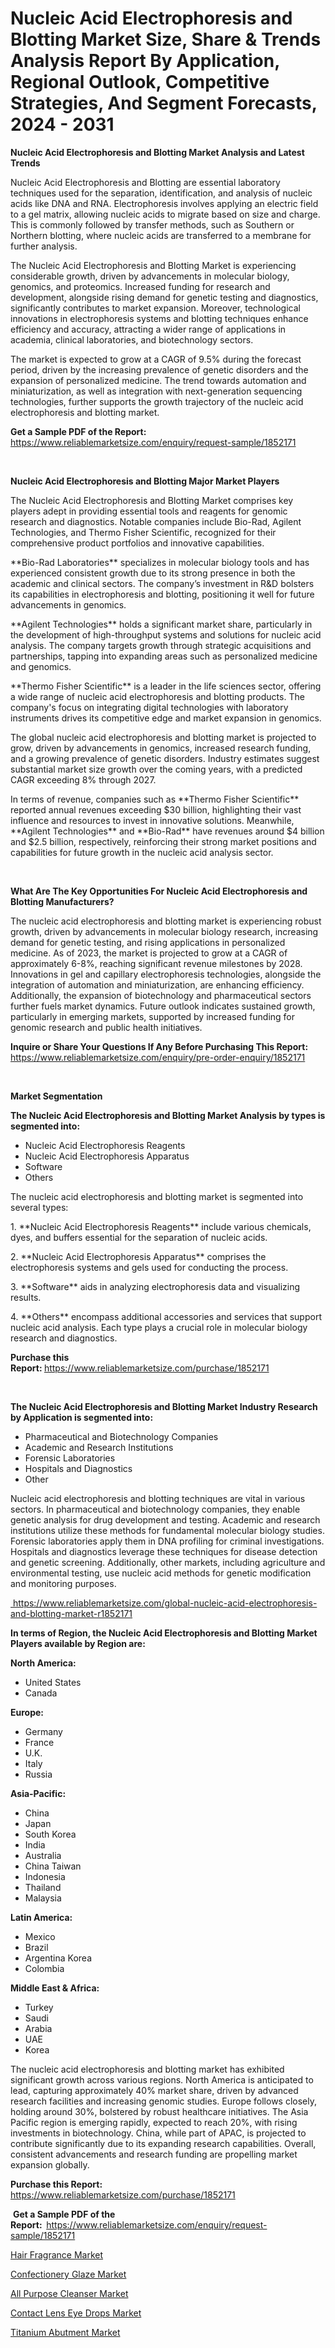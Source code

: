 <p><h1>Nucleic Acid Electrophoresis and Blotting Market Size, Share & Trends Analysis Report By Application, Regional Outlook, Competitive Strategies, And Segment Forecasts, 2024 - 2031</h1></p><p><strong>Nucleic Acid Electrophoresis and Blotting Market Analysis and Latest Trends</strong></p>
<p><p>Nucleic Acid Electrophoresis and Blotting are essential laboratory techniques used for the separation, identification, and analysis of nucleic acids like DNA and RNA. Electrophoresis involves applying an electric field to a gel matrix, allowing nucleic acids to migrate based on size and charge. This is commonly followed by transfer methods, such as Southern or Northern blotting, where nucleic acids are transferred to a membrane for further analysis.</p><p>The Nucleic Acid Electrophoresis and Blotting Market is experiencing considerable growth, driven by advancements in molecular biology, genomics, and proteomics. Increased funding for research and development, alongside rising demand for genetic testing and diagnostics, significantly contributes to market expansion. Moreover, technological innovations in electrophoresis systems and blotting techniques enhance efficiency and accuracy, attracting a wider range of applications in academia, clinical laboratories, and biotechnology sectors.</p><p>The market is expected to grow at a CAGR of 9.5% during the forecast period, driven by the increasing prevalence of genetic disorders and the expansion of personalized medicine. The trend towards automation and miniaturization, as well as integration with next-generation sequencing technologies, further supports the growth trajectory of the nucleic acid electrophoresis and blotting market.</p></p>
<p><strong>Get a Sample PDF of the Report:&nbsp;</strong> <a href="https://www.reliablemarketsize.com/enquiry/request-sample/1852171?utm_campaign=1590&utm_medium=2&utm_source=Github&utm_content=ia&utm_term=18102024&utm_id=nucleic-acid-electrophoresis-and-blotting">https://www.reliablemarketsize.com/enquiry/request-sample/1852171</a></p>
<p>&nbsp;</p>
<p><strong>Nucleic Acid Electrophoresis and Blotting Major Market Players</strong></p>
<p><p>The Nucleic Acid Electrophoresis and Blotting Market comprises key players adept in providing essential tools and reagents for genomic research and diagnostics. Notable companies include Bio-Rad, Agilent Technologies, and Thermo Fisher Scientific, recognized for their comprehensive product portfolios and innovative capabilities.</p><p>**Bio-Rad Laboratories** specializes in molecular biology tools and has experienced consistent growth due to its strong presence in both the academic and clinical sectors. The company’s investment in R&D bolsters its capabilities in electrophoresis and blotting, positioning it well for future advancements in genomics. </p><p>**Agilent Technologies** holds a significant market share, particularly in the development of high-throughput systems and solutions for nucleic acid analysis. The company targets growth through strategic acquisitions and partnerships, tapping into expanding areas such as personalized medicine and genomics.</p><p>**Thermo Fisher Scientific** is a leader in the life sciences sector, offering a wide range of nucleic acid electrophoresis and blotting products. The company's focus on integrating digital technologies with laboratory instruments drives its competitive edge and market expansion in genomics.</p><p>The global nucleic acid electrophoresis and blotting market is projected to grow, driven by advancements in genomics, increased research funding, and a growing prevalence of genetic disorders. Industry estimates suggest substantial market size growth over the coming years, with a predicted CAGR exceeding 8% through 2027.</p><p>In terms of revenue, companies such as **Thermo Fisher Scientific** reported annual revenues exceeding $30 billion, highlighting their vast influence and resources to invest in innovative solutions. Meanwhile, **Agilent Technologies** and **Bio-Rad** have revenues around $4 billion and $2.5 billion, respectively, reinforcing their strong market positions and capabilities for future growth in the nucleic acid analysis sector.</p></p>
<p>&nbsp;</p>
<p><strong>What Are The Key Opportunities For Nucleic Acid Electrophoresis and Blotting Manufacturers?</strong></p>
<p><p>The nucleic acid electrophoresis and blotting market is experiencing robust growth, driven by advancements in molecular biology research, increasing demand for genetic testing, and rising applications in personalized medicine. As of 2023, the market is projected to grow at a CAGR of approximately 6-8%, reaching significant revenue milestones by 2028. Innovations in gel and capillary electrophoresis technologies, alongside the integration of automation and miniaturization, are enhancing efficiency. Additionally, the expansion of biotechnology and pharmaceutical sectors further fuels market dynamics. Future outlook indicates sustained growth, particularly in emerging markets, supported by increased funding for genomic research and public health initiatives.</p></p>
<p><strong>Inquire or Share Your Questions If Any Before Purchasing This Report:</strong> <a href="https://www.reliablemarketsize.com/enquiry/pre-order-enquiry/1852171?utm_campaign=1590&utm_medium=2&utm_source=Github&utm_content=ia&utm_term=18102024&utm_id=nucleic-acid-electrophoresis-and-blotting">https://www.reliablemarketsize.com/enquiry/pre-order-enquiry/1852171</a></p>
<p>&nbsp;</p>
<p><strong>Market Segmentation</strong></p>
<p><strong>The Nucleic Acid Electrophoresis and Blotting Market Analysis by types is segmented into:</strong></p>
<p><ul><li>Nucleic Acid Electrophoresis Reagents</li><li>Nucleic Acid Electrophoresis Apparatus</li><li>Software</li><li>Others</li></ul></p>
<p><p>The nucleic acid electrophoresis and blotting market is segmented into several types: </p><p>1. **Nucleic Acid Electrophoresis Reagents** include various chemicals, dyes, and buffers essential for the separation of nucleic acids.</p><p>   </p><p>2. **Nucleic Acid Electrophoresis Apparatus** comprises the electrophoresis systems and gels used for conducting the process.</p><p>3. **Software** aids in analyzing electrophoresis data and visualizing results.</p><p>4. **Others** encompass additional accessories and services that support nucleic acid analysis. Each type plays a crucial role in molecular biology research and diagnostics.</p></p>
<p><strong>Purchase this Report:&nbsp;</strong><a href="https://www.reliablemarketsize.com/purchase/1852171?utm_campaign=1590&utm_medium=2&utm_source=Github&utm_content=ia&utm_term=18102024&utm_id=nucleic-acid-electrophoresis-and-blotting">https://www.reliablemarketsize.com/purchase/1852171</a></p>
<p>&nbsp;</p>
<p><strong>The Nucleic Acid Electrophoresis and Blotting Market Industry Research by Application is segmented into:</strong></p>
<p><ul><li>Pharmaceutical and Biotechnology Companies</li><li>Academic and Research Institutions</li><li>Forensic Laboratories</li><li>Hospitals and Diagnostics</li><li>Other</li></ul></p>
<p><p>Nucleic acid electrophoresis and blotting techniques are vital in various sectors. In pharmaceutical and biotechnology companies, they enable genetic analysis for drug development and testing. Academic and research institutions utilize these methods for fundamental molecular biology studies. Forensic laboratories apply them in DNA profiling for criminal investigations. Hospitals and diagnostics leverage these techniques for disease detection and genetic screening. Additionally, other markets, including agriculture and environmental testing, use nucleic acid methods for genetic modification and monitoring purposes.</p></p>
<p><a href="https://www.reliablemarketsize.com/global-nucleic-acid-electrophoresis-and-blotting-market-r1852171?utm_campaign=1590&utm_medium=2&utm_source=Github&utm_content=ia&utm_term=18102024&utm_id=nucleic-acid-electrophoresis-and-blotting">&nbsp;https://www.reliablemarketsize.com/global-nucleic-acid-electrophoresis-and-blotting-market-r1852171</a></p>
<p><strong>In terms of Region, the Nucleic Acid Electrophoresis and Blotting Market Players available by Region are:</strong></p>
<p>
    <p> <strong> North America: </strong>
        <ul>
            <li>United States</li>
            <li>Canada</li>
        </ul>
        </p> 
    <p> <strong> Europe: </strong>
        <ul>
            <li>Germany</li>
            <li>France</li>
            <li>U.K.</li>
            <li>Italy</li>
            <li>Russia</li>
        </ul>
        </p> 
    <p> <strong> Asia-Pacific: </strong>
        <ul>
            <li>China</li>
            <li>Japan</li>
            <li>South Korea</li>
            <li>India</li>
            <li>Australia</li>
            <li>China Taiwan</li>
            <li>Indonesia</li>
            <li>Thailand</li>
            <li>Malaysia</li>
        </ul>
        </p> 
    <p> <strong> Latin America: </strong>
        <ul>
            <li>Mexico</li>
            <li>Brazil</li>
            <li>Argentina Korea</li>
            <li>Colombia</li>
        </ul>
        </p> 
    <p> <strong> Middle East & Africa: </strong>
        <ul>
            <li>Turkey</li>
            <li>Saudi</li>
            <li>Arabia</li>
            <li>UAE</li>
            <li>Korea</li>
        </ul>
    </p>
    </p>
<p><p>The nucleic acid electrophoresis and blotting market has exhibited significant growth across various regions. North America is anticipated to lead, capturing approximately 40% market share, driven by advanced research facilities and increasing genomic studies. Europe follows closely, holding around 30%, bolstered by robust healthcare initiatives. The Asia Pacific region is emerging rapidly, expected to reach 20%, with rising investments in biotechnology. China, while part of APAC, is projected to contribute significantly due to its expanding research capabilities. Overall, consistent advancements and research funding are propelling market expansion globally.</p></p>
<p><strong>Purchase this Report: </strong><a href="https://www.reliablemarketsize.com/purchase/1852171?utm_campaign=1590&utm_medium=2&utm_source=Github&utm_content=ia&utm_term=18102024&utm_id=nucleic-acid-electrophoresis-and-blotting">https://www.reliablemarketsize.com/purchase/1852171</a></p>
<p>&nbsp;<strong>Get a Sample PDF of the Report:&nbsp;&nbsp;</strong><a href="https://www.reliablemarketsize.com/enquiry/request-sample/1852171?utm_campaign=1590&utm_medium=2&utm_source=Github&utm_content=ia&utm_term=18102024&utm_id=nucleic-acid-electrophoresis-and-blotting">https://www.reliablemarketsize.com/enquiry/request-sample/1852171</a></p>
<p><strong></strong></p>
<p><p><a href="https://www.linkedin.com/pulse/market-insights-global-hair-fragrance-forecast-innovation-nbblf?utm_campaign=1590&utm_medium=2&utm_source=Github&utm_content=ia&utm_term=18102024&utm_id=nucleic-acid-electrophoresis-and-blotting">Hair Fragrance Market</a></p><p><a href="https://www.linkedin.com/pulse/comprehensive-confectionery-glaze-market-report-regional-analysis-bjurf?utm_campaign=1590&utm_medium=2&utm_source=Github&utm_content=ia&utm_term=18102024&utm_id=nucleic-acid-electrophoresis-and-blotting">Confectionery Glaze Market</a></p><p><a href="https://www.linkedin.com/pulse/all-purpose-cleanser-market-transformation-comparative-analysis-fpqif?utm_campaign=1590&utm_medium=2&utm_source=Github&utm_content=ia&utm_term=18102024&utm_id=nucleic-acid-electrophoresis-and-blotting">All Purpose Cleanser Market</a></p><p><a href="https://www.linkedin.com/pulse/contact-lens-eye-drops-market-research-report-forecast-growth-fyc3f?utm_campaign=1590&utm_medium=2&utm_source=Github&utm_content=ia&utm_term=18102024&utm_id=nucleic-acid-electrophoresis-and-blotting">Contact Lens Eye Drops Market</a></p><p><a href="https://www.linkedin.com/pulse/global-titanium-abutment-market-landscape-future-trends-strategic-yc6jf?utm_campaign=1590&utm_medium=2&utm_source=Github&utm_content=ia&utm_term=18102024&utm_id=nucleic-acid-electrophoresis-and-blotting">Titanium Abutment Market</a></p></p>